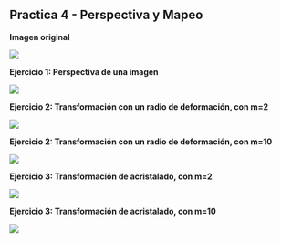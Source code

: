 ## Practica 4 - Perspectiva y Mapeo

**Imagen original**

![](city.jpg)

**Ejercicio 1: Perspectiva de una imagen**

![](ejercicio1.jpg)

**Ejercicio 2: Transformación con un radio de deformación, con m=2**

![](ejercicio2.jpg)

**Ejercicio 2: Transformación con un radio de deformación, con m=10**

![](ejercicio2-2.jpg)

**Ejercicio 3: Transformación de acristalado, con m=2**

![](ejercicio3.jpg)

**Ejercicio 3: Transformación de acristalado, con m=10**

![](ejercicio3-2.jpg)

